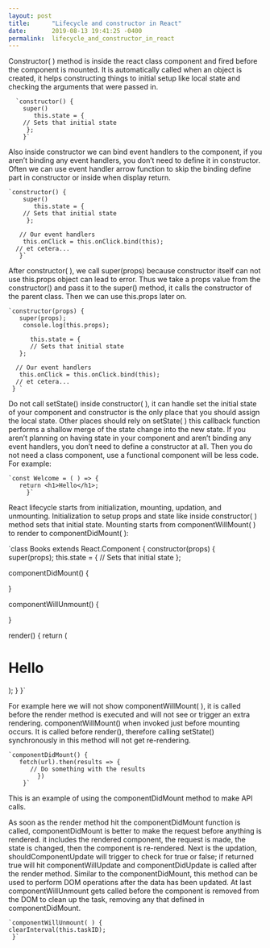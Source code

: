 ```yaml
---
layout: post
title:      "Lifecycle and constructor in React"
date:       2019-08-13 19:41:25 -0400
permalink:  lifecycle_and_constructor_in_react
---
```


  Constructor( ) method is inside the react class component and fired before the component is mounted. It is automatically called when an object is created, it helps constructing things  to initial setup like local state and checking the arguments that were passed in. 

	  `constructor() {
        super()
           this.state = {
		// Sets that initial state
         };
	    }`
			
Also inside constructor we can bind event handlers to the component, if you aren’t binding any event handlers, you don’t need to define it in constructor. Often we can use event handler arrow function to skip the binding define part in constructor or inside when display return. 
	
    `constructor() {
        super()
           this.state = {
		// Sets that initial state
         };
	   
       // Our event handlers
        this.onClick = this.onClick.bind(this);
      // et cetera...
       }`

 After constructor( ), we call super(props) because constructor itself can not use this.props object can lead to error. Thus we take a props value from the constructor() and pass it to the super() method, it calls the constructor of the parent class. Then we can use this.props later on.

    `constructor(props) {
       super(props);
        console.log(this.props);
 
          this.state = {
          // Sets that initial state
       };

      // Our event handlers
       this.onClick = this.onClick.bind(this);
      // et cetera...
     } `
 
  Do not call setState() inside constructor( ), it can handle set the initial state of your component and constructor is the only place that you should assign the local state. Other places should rely on setState( ) this callback function performs a shallow merge of the state change into the new state. If you aren’t planning on having state in your component and aren’t binding any event handlers, you don’t need to define a constructor at all. Then you do not need a class component, use a functional component will be less code. For example:
	
    `const Welcome = ( ) => {
       return <h1>Hello</h1>;
         }`
		
  React lifecycle starts from initialization, mounting, updation, and unmounting. Initialization to setup props and state like inside constructor( ) method sets that initial state. Mounting starts from componentWillMount( ) to render to componentDidMount( ):
	
`class Books extends React.Component {
   constructor(props) {
      super(props);
       this.state = {
    // Sets that initial state
  };

  componentDidMount() {

  }

  componentWillUnmount() {

  }

  render() {
    return (
      <div>
        <h1>Hello</h1>
      </div>
    );
  }
 }`
 
  For example here we will not show componentWillMount( ), it is called before the render method is executed and will not see or trigger an extra rendering. componentWillMount() when invoked just before mounting occurs. It is called before render(), therefore calling setState() synchronously in this method will not get re-rendering. 
	
	`componentDidMount() {
       fetch(url).then(results => {
          // Do something with the results
            })
        }`
This is an example of using the componentDidMount method to make API calls.

 As soon as the render method hit the componentDidMount function is called, componentDidMount is better to make the request before anything is rendered. it includes the rendered component, the request is made, the state is changed, then the component is re-rendered. Next is the updation, shouldComponentUpdate will trigger to check for true or false; if returned true will hit componentWillUpdate and componentDidUpdate is called after the render method. Similar to the componentDidMount, this method can be used to perform DOM operations after the data has been updated. At last componentWillUnmount gets called before the component is removed from the DOM to clean up the task, removing any that defined in componentDidMount.
	
	`componentWillUnmount( ) {
    clearInterval(this.taskID);
     }`


